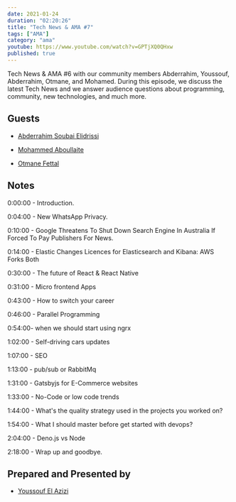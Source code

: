 ```yaml
---
date: 2021-01-24
duration: "02:20:26"
title: "Tech News & AMA #7"
tags: ["AMA"]
category: "ama"
youtube: https://www.youtube.com/watch?v=GPTjXQ0QHxw
published: true
---
```


Tech News & AMA #6 with our community members Abderrahim, Youssouf, Abderrahim, Otmane, and Mohamed. During this episode, we discuss the latest Tech News and we answer audience questions about programming, community, new technologies, and much more.

## Guests

- [Abderrahim Soubai Elidrissi](https://www.facebook.com/zizwar0nline)

- [Mohammed Aboullaite](http://aboullaite.me/)

- [Otmane Fettal](https://www.facebook.com/otmane.fettal)

## Notes

0:00:00 - Introduction.

0:04:00 - New WhatsApp Privacy.

0:10:00 - Google Threatens To Shut Down Search Engine In Australia If Forced To Pay Publishers For News.

0:14:00 - Elastic Changes Licences for Elasticsearch and Kibana: AWS Forks Both

0:30:00 - The future of React & React Native

0:31:00 - Micro frontend Apps

0:43:00 - How to switch your career

0:46:00 - Parallel Programming

0:54:00- when we should start using ngrx

1:02:00 - Self-driving cars updates

1:07:00 - SEO

1:13:00 - pub/sub or RabbitMq

1:31:00 - Gatsbyjs for E-Commerce websites

1:33:00 - No-Code or low code trends

1:44:00 - What's the quality strategy used in the projects you worked on?

1:54:00 - What I should master before get started with devops?

2:04:00 - Deno.js vs Node

2:18:00 - Wrap up and goodbye.

## Prepared and Presented by

- [Youssouf El Azizi](https://elazizi.com/)
